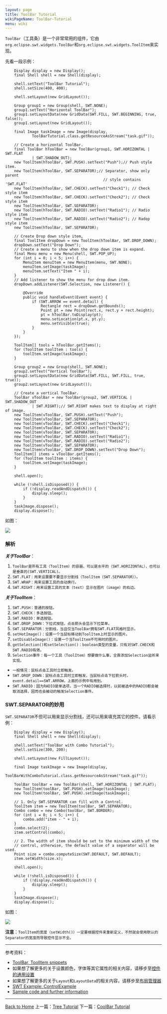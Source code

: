 ```yaml
---
layout: page
title: ToolBar Tutorial
wikiPageName: ToolBar-Tutorial
menu: wiki
---
```


`ToolBar`（工具条）是一个非常常用的组件，它由`org.eclipse.swt.widgets.ToolBar`和`org.eclipse.swt.widgets.ToolItem`来实现。

先看一段示例：

		Display display = new Display();
		final Shell shell = new Shell(display);

		shell.setText("ToolBar Tutorial");
		shell.setSize(400, 400);

		shell.setLayout(new GridLayout());

		Group group1 = new Group(shell, SWT.NONE);
		group1.setText("Horizontal ToolBar");
		group1.setLayoutData(new GridData(SWT.FILL, SWT.BEGINNING, true, false));
		group1.setLayout(new GridLayout());

		final Image taskImage = new Image(display,
				ToolBarTutorial.class.getResourceAsStream("task.gif"));

		// Create a horizontal ToolBar.
		final ToolBar hToolBar = new ToolBar(group1, SWT.HORIZONTAL | SWT.FLAT
				| SWT.SHADOW_OUT);
		new ToolItem(hToolBar, SWT.PUSH).setText("Push");// Push style item.
		new ToolItem(hToolBar, SWT.SEPARATOR);// Separator, show only parent
												// style contains 'SWT.FLAT'
		new ToolItem(hToolBar, SWT.CHECK).setText("Check1"); // Check style item
		new ToolItem(hToolBar, SWT.CHECK).setText("Check2"); // Check style item
		new ToolItem(hToolBar, SWT.SEPARATOR);
		new ToolItem(hToolBar, SWT.RADIO).setText("Radio1"); // Radio style item
		new ToolItem(hToolBar, SWT.RADIO).setText("Radio2"); // Radop style item
		new ToolItem(hToolBar, SWT.SEPARATOR);

		// Create Drop down style item,
		final ToolItem dropDown = new ToolItem(hToolBar, SWT.DROP_DOWN);
		dropDown.setText("Drop Down");
		// Create a menu to show when the drop down item is expand.
		final Menu menu = new Menu(shell, SWT.POP_UP);
		for (int i = 0; i < 5; i++) {
			MenuItem menuItem = new MenuItem(menu, SWT.NONE);
			menuItem.setImage(taskImage);
			menuItem.setText("Item " + i);
		}
		// Add listener to show the menu for drop down item.
		dropDown.addListener(SWT.Selection, new Listener() {

			@Override
			public void handleEvent(Event event) {
				if (SWT.ARROW == event.detail) {
					Rectangle rect = dropDown.getBounds();
					Point pt = new Point(rect.x, rect.y + rect.height);
					pt = hToolBar.toDisplay(pt);
					menu.setLocation(pt.x, pt.y);
					menu.setVisible(true);
				}
			}
		});

		ToolItem[] tools = hToolBar.getItems();
		for (ToolItem toolItem : tools) {
			toolItem.setImage(taskImage);
		}

		Group group2 = new Group(shell, SWT.NONE);
		group2.setText("Vertical ToolBar");
		group2.setLayoutData(new GridData(SWT.FILL, SWT.FILL, true, true));
		group2.setLayout(new GridLayout());

		// Create a vertical ToolBar.
		ToolBar vToolBar = new ToolBar(group2, SWT.VERTICAL | SWT.SHADOW_OUT
				| SWT.RIGHT);// SWT.RIGHT makes text to display at right of image.
		new ToolItem(vToolBar, SWT.PUSH).setText("Push");
		new ToolItem(vToolBar, SWT.SEPARATOR);
		new ToolItem(vToolBar, SWT.CHECK).setText("Check1");
		new ToolItem(vToolBar, SWT.CHECK).setText("Check2");
		new ToolItem(vToolBar, SWT.SEPARATOR);
		new ToolItem(vToolBar, SWT.RADIO).setText("Radio1");
		new ToolItem(vToolBar, SWT.RADIO).setText("Radio2");
		new ToolItem(vToolBar, SWT.SEPARATOR);
		new ToolItem(vToolBar, SWT.DROP_DOWN).setText("Drop Down");
		ToolItem[] items = vToolBar.getItems();
		for (ToolItem toolItem : items) {
			toolItem.setImage(taskImage);
		}

		shell.open();

		while (!shell.isDisposed()) {
			if (!display.readAndDispatch()) {
				display.sleep();
			}
		}
		taskImage.dispose();
		display.dispose();

如图：

![]({{site.baseurl}}/eclipse.tutorial/wiki/images/image_swt_toolbar.png)

### 解析

_**关于ToolBar**_：

1. `ToolBar是所有工具（ToolItem）的容器，可以是水平的（SWT.HORIZONTAL），也可以是垂直的(SWT.VERTICAL)。`
2. `SWT.FLAT：用来设置要不要显示分割线（ToolItem（SWT.SEPARATOR））。`
3. `SWT.WRAP：用来设置工具的自动换行。`
4. `SWT.RIGHT：用来设置工具的文本（text）显示在图片（image）的右边。`

_**关于ToolItem**_：

1. `SWT.PUSH：普通的按钮。`
2. `SWT.CHECK：多选按钮。`
3. `SWT.RADIO：单选按钮。`
4. `SWT.DROP_DOWN：下拉式按钮，点击箭头会显示下拉菜单。`
5. `SWT.SEPARATOR：分割线，当且仅当ToolBar拥有SWT.FLAT风格时显示。`
6. `setHotImage()：设置一个当鼠标移动到ToolItem上时显示的图片。`
7. `setDisableImage()：设置一个当ToolItem不可用时的图片。`
8. `getSelection()和setSelection()：boolean类型的变量，只有对SWT.CHECK和SWT.RADIO有效。`
9. `Selection事件：每一个工具（ToolItem）想要做什么事，全靠添加Selection监听来实现。`
  * `一般情况：鼠标点击工具时立即触发。`
  * `SWT.DROP_DOWN：鼠标点击工具时立即触发，当鼠标点击下拉箭头时，event.detail==SWT.ARROW，上面的示例中有用到。`
  * `SWT.RADIO：因为RADIO是单选项，当一个RADIO被选择时，以前被选中的RADIO都会被取消选择，因而也会被动的触发Selection事件。`

### SWT.SEPARATOR的妙用

`SWT.SEPARATOR`不但可以用来显示分割线，还可以用来填充其它的控件。请看示例：

		Display display = new Display();
		final Shell shell = new Shell(display);

		shell.setText("ToolBar with Combo Tutorial");
		shell.setSize(300, 200);

		shell.setLayout(new FillLayout());

		final Image taskImage = new Image(display,
				ToolBarWithComboTutorial.class.getResourceAsStream("task.gif"));

		ToolBar toolBar = new ToolBar(shell, SWT.HORIZONTAL | SWT.FLAT);
		new ToolItem(toolBar, SWT.PUSH).setImage(taskImage);
		new ToolItem(toolBar, SWT.PUSH).setImage(taskImage);

		// 1. Only SWT.SEPARATOR can fill with a Control.
		ToolItem item = new ToolItem(toolBar, SWT.SEPARATOR);
		Combo combo = new Combo(toolBar, SWT.BORDER);
		for (int i = 0; i < 5; i++) {
			combo.add("item - " + i);
		}
		combo.select(2);
		item.setControl(combo);

		// 2. The width of item should be set to the minimum width of the
		// control, otherwise, the default value of a separator will be used.
		Point size = combo.computeSize(SWT.DEFAULT, SWT.DEFAULT);
		item.setWidth(size.x);

		shell.open();

		while (!shell.isDisposed()) {
			if (!display.readAndDispatch()) {
				display.sleep();
			}
		}
		taskImage.dispose();
		display.dispose();

如图：

![]({{site.baseurl}}/eclipse.tutorial/wiki/images/image_swt_toolbar2.png)

**注意**：`ToolItem的宽度（setWidth()）一定要根据控件来重新定义，不然就会使用默认的Separator的宽度而导致控件显示不全。`

***
参考资料：
  * [ToolBar, ToolItem snippets](http://www.eclipse.org/swt/snippets/#toolbar)
  * 如果想了解更多的关于设置颜色，字体等其它属性的相关内容，请移步至[控件的通用设置]({{site.baseurl}}/eclipse.tutorial/wiki/Common-Properties-Tutorial.html)
  * 如果想了解更多的关于`Layout`和`LayoutData`的相关内容，请移步至[布局管理器]({{site.baseurl}}/eclipse.tutorial/wiki/Layouts-Tutorial.html)
  * [SWT Example: ControlExample](http://www.eclipse.org/swt/examples.php)
  * [Sample code and further information](http://www.eclipse.org/swt/)

***
[Back to Home]({{site.baseurl}}/eclipse.tutorial/wiki/)
上一篇：[Tree Tutorial]({{site.baseurl}}/eclipse.tutorial/wiki/Tree-Tutorial.html)
下一篇：[CoolBar Tutorial]({{site.baseurl}}/eclipse.tutorial/wiki/CoolBar-Tutorial.html)
